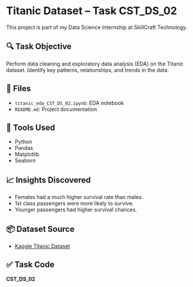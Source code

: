 # Titanic Dataset – Task CST_DS_02

This project is part of my Data Science Internship at SkillCraft Technology.

## 🔍 Task Objective
Perform data cleaning and exploratory data analysis (EDA) on the Titanic dataset. Identify key patterns, relationships, and trends in the data.

## 📁 Files
- `titanic_eda_CST_DS_02.ipynb`: EDA notebook
- `README.md`: Project documentation

## 🔧 Tools Used
- Python
- Pandas
- Matplotlib
- Seaborn

## 📈 Insights Discovered
- Females had a much higher survival rate than males.
- 1st class passengers were more likely to survive.
- Younger passengers had higher survival chances.

## 📦 Dataset Source
- [Kaggle Titanic Dataset](https://www.kaggle.com/competitions/titanic/data)

## ✅ Task Code
**CST_DS_02**
